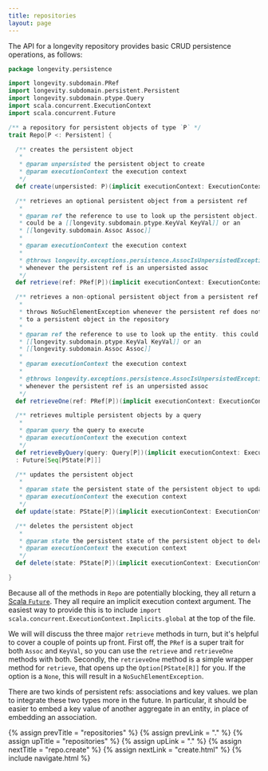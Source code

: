 ```yaml
---
title: repositories
layout: page
---
```


The API for a longevity repository provides basic CRUD persistence
operations, as follows:

```scala
package longevity.persistence

import longevity.subdomain.PRef
import longevity.subdomain.persistent.Persistent
import longevity.subdomain.ptype.Query
import scala.concurrent.ExecutionContext
import scala.concurrent.Future

/** a repository for persistent objects of type `P` */
trait Repo[P <: Persistent] {

  /** creates the persistent object
   * 
   * @param unpersisted the persistent object to create
   * @param executionContext the execution context
   */
  def create(unpersisted: P)(implicit executionContext: ExecutionContext): Future[PState[P]]

  /** retrieves an optional persistent object from a persistent ref
   * 
   * @param ref the reference to use to look up the persistent object. this
   * could be a [[longevity.subdomain.ptype.KeyVal KeyVal]] or an
   * [[longevity.subdomain.Assoc Assoc]]
   * 
   * @param executionContext the execution context
   * 
   * @throws longevity.exceptions.persistence.AssocIsUnpersistedException
   * whenever the persistent ref is an unpersisted assoc
   */
  def retrieve(ref: PRef[P])(implicit executionContext: ExecutionContext): Future[Option[PState[P]]]

  /** retrieves a non-optional persistent object from a persistent ref
   * 
   * throws NoSuchElementException whenever the persistent ref does not refer
   * to a persistent object in the repository
   * 
   * @param ref the reference to use to look up the entity. this could be a
   * [[longevity.subdomain.ptype.KeyVal KeyVal]] or an
   * [[longevity.subdomain.Assoc Assoc]]
   *
   * @param executionContext the execution context
   * 
   * @throws longevity.exceptions.persistence.AssocIsUnpersistedException
   * whenever the persistent ref is an unpersisted assoc
   */
  def retrieveOne(ref: PRef[P])(implicit executionContext: ExecutionContext): Future[PState[P]]

  /** retrieves multiple persistent objects by a query
   * 
   * @param query the query to execute
   * @param executionContext the execution context
   */
  def retrieveByQuery(query: Query[P])(implicit executionContext: ExecutionContext)
  : Future[Seq[PState[P]]]

  /** updates the persistent object
   * 
   * @param state the persistent state of the persistent object to update
   * @param executionContext the execution context
   */
  def update(state: PState[P])(implicit executionContext: ExecutionContext): Future[PState[P]]

  /** deletes the persistent object
   * 
   * @param state the persistent state of the persistent object to delete
   * @param executionContext the execution context
   */
  def delete(state: PState[P])(implicit executionContext: ExecutionContext): Future[Deleted[P]]

}
```

Because all of the methods in `Repo` are potentially blocking, they
all return a [Scala
`Future`](http://www.scala-lang.org/api/current/index.html#scala.concurrent.Future). They
all require an implicit execution context argument. The easiest way to
provide this is to include `import
scala.concurrent.ExecutionContext.Implicits.global` at the top of the
file.

We will will discuss the three major `retrieve` methods in turn, but
it's helpful to cover a couple of points up front. First off, the
`PRef` is a super trait for both `Assoc` and `KeyVal`, so you can use
the `retrieve` and `retrieveOne` methods with both. Secondly, the
`retrieveOne` method is a simple wrapper method for `retrieve`, that
opens up the `Option[PState[R]]` for you. If the option is a `None`,
this will result in a `NoSuchElementException`.

<div class = "blue-side-bar">

There are two kinds of persistent refs: associations and key
values. we plan to integrate these two types more in the future. In
particular, it should be easier to embed a key value of another
aggregate in an entity, in place of embedding an association.

</div>

{% assign prevTitle = "repositories" %}
{% assign prevLink = "." %}
{% assign upTitle = "repositories" %}
{% assign upLink = "." %}
{% assign nextTitle = "repo.create" %}
{% assign nextLink = "create.html" %}
{% include navigate.html %}

